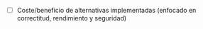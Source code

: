 - [ ] Coste/beneficio de alternativas implementadas (enfocado en correctitud, rendimiento y seguridad)
